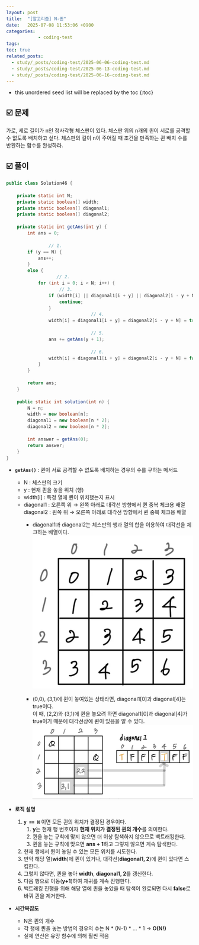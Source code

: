 ```yaml
---
layout: post
title:  "[알고리즘] N-퀸"
date:   2025-07-08 11:53:06 +0900
categories: 
            - coding-test
tags:        
toc: true
related_posts:
  - study/_posts/coding-test/2025-06-06-coding-test.md
  - study/_posts/coding-test/2025-06-13-coding-test.md
  - study/_posts/coding-test/2025-06-16-coding-test.md
---
```

* this unordered seed list will be replaced by the toc
{:toc}

## ☑️ 문제

가로, 세로 길이가 n인 정사각형 체스판이 있다. 체스판 위의 n개의 퀸이 서로를 공격할 수 없도록 배치하고 싶다. 체스판의 길이 n이 주어질 때 조건을 만족하는 퀸 배치 수를 반환하는 함수를 완성하라.

## ☑️ 풀이

```java
public class Solution46 {

    private static int N; 
    private static boolean[] width; 
    private static boolean[] diagonal1; 
    private static boolean[] diagonal2; 

    private static int getAns(int y) {
        int ans = 0;

				// 1. 
        if (y == N) {
            ans++;
        }
        else {
			       // 2.
            for (int i = 0; i < N; i++) {
		            // 3. 
                if (width[i] || diagonal1[i + y] || diagonal2[i - y + N]) {
                    continue;
                }
								// 4. 
                width[i] = diagonal1[i + y] = diagonal2[i - y + N] = true;

								// 5.
                ans += getAns(y + 1);
								
								// 6. 
                width[i] = diagonal1[i + y] = diagonal2[i - y + N] = false;
            }
        }

        return ans;
    }

    public static int solution(int n) {
        N = n;
        width = new boolean[n];
        diagonal1 = new boolean[n * 2];
        diagonal2 = new boolean[n * 2];

        int answer = getAns(0);
        return answer;
    }
}
```

- **`getAns()`** : 퀸이 서로 공격할 수 없도록 배치하는 경우의 수를 구하는 메서드
    - N : 체스판의 크기
    - y : 현재 퀸을 놓을 위치 (행)
    - width[i] : 특정 열에 퀸이 위치했는지 표시
    - diagonal1 : 오른쪽 위 → 왼쪽 아래로 대각선 방향에서 퀸 중복 체크용 배열 <br>diagonal2 : 왼쪽 위 → 오른쪽 아래로 대각선 방향에서 퀸 중복 체크용 배열
        - diagonal1과 diagonal2는 체스판의 행과 열의 합을 이용하여 대각선을 체크하는 배열이다.
            ![이미지](/assets/img/study/image1.png)

        - (0,0), (3,1)에 퀸이 놓여있는 상태라면, diagonal1[0]과 diagonal[4]는 true이다.<br> 이 때, (2,2)와 (3,1)에 퀸을 놓으려 하면 diagonal1[0]과 diagonal[4]가 true이기 때문에 대각선상에 퀸이 있음을 알 수 있다.
            ![이미지](/assets/img/study/image2.png)
            

- **로직 설명**
    1. **`y == N`** 이면 모든 퀸의 위치가 결정된 경우이다.
        1. **y**는 현재 행 번호이자 **현재 위치가 결정된 퀸의 개수**를 의미한다. 
        2. 퀸을 놓는 규칙에 맞지 않으면 더 이상 탐색하지 않으므로 백트래킹한다.
        3. 퀸을 놓는 규칙에 맞으면 **ans + 1**하고 그렇지 않으면 계속 탐색한다. 
    2. 현재 행에서 퀸이 놓일 수 있는 모든 위치를 시도한다.
    3. 만약 해당 열(**width**)에 퀸이 있거나, 대각선(**diagonal1, 2**)에 퀸이 있다면 스킵한다.
    4. 그렇지 않다면, 퀸을 놓아 **width**, **diagonal1, 2**를 갱신한다. 
    5. 다음 행으로 이동(**y+1**)하여 재귀를 계속 진행한다.
    6. 백트래킹 진행을 위해 해당 열에 퀸을 놓았을 때 탐색이 완료되면 다시 **false**로 바꿔 퀸을 제거한다. 
- **시간복잡도**
    - N은 퀸의 개수
    - 각 행에 퀸을 놓는 방법의 경우의 수는 N * (N-1) * … * 1 → **O(N!)**
    - 실제 연산은 유망 함수에 의해 훨씬 적음
